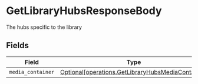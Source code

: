 # GetLibraryHubsResponseBody

The hubs specific to the library


## Fields

| Field                                                                                                        | Type                                                                                                         | Required                                                                                                     | Description                                                                                                  |
| ------------------------------------------------------------------------------------------------------------ | ------------------------------------------------------------------------------------------------------------ | ------------------------------------------------------------------------------------------------------------ | ------------------------------------------------------------------------------------------------------------ |
| `media_container`                                                                                            | [Optional[operations.GetLibraryHubsMediaContainer]](../../models/operations/getlibraryhubsmediacontainer.md) | :heavy_minus_sign:                                                                                           | N/A                                                                                                          |